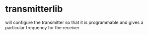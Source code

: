 # transmitterlib
will configure the transmitter so that it is programmable and gives a particular frequency for the receiver

